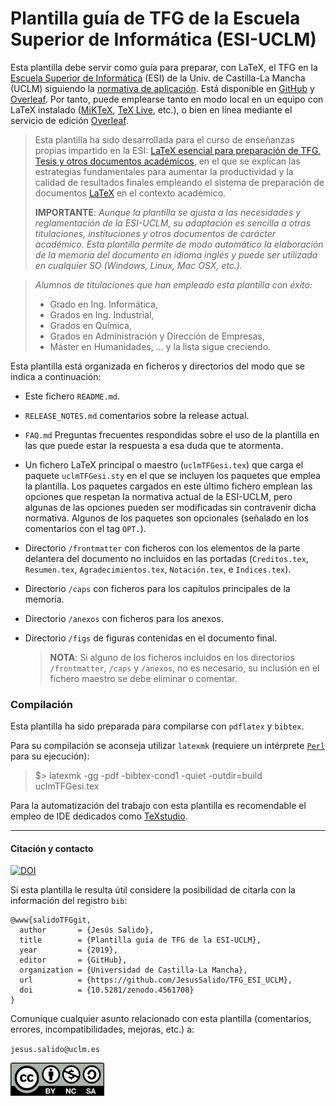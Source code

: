 # Plantilla guía de TFG de la Escuela Superior de Informática (ESI-UCLM)

Esta plantilla debe servir como guía para preparar, con LaTeX, el TFG en la [Escuela Superior de Informática](http://webpub.esi.uclm.es/) (ESI) de la Univ. de Castilla-La Mancha (UCLM) siguiendo la [normativa de aplicación](https://pruebasaluuclm.sharepoint.com/sites/esicr/tfg/SitePages/Inicio.aspx). Está disponible en [GitHub](https://github.com/JesusSalido/TFG_ESI_UCLM)  y [Overleaf](https://www.overleaf.com/latex/templates/plantilla-de-tfg-escuela-superior-de-informatica-uclm/phjgscmfqtsw). Por tanto, puede emplearse tanto en modo local en un equipo con LaTeX instalado ([MiKTeX](https://miktex.org/), [TeX Live](https://www.tug.org/texlive/), etc.), o bien en línea mediante el servicio de edición [Overleaf](https://www.overleaf.com/latex/templates/plantilla-de-tfg-escuela-superior-de-informatica-uclm/phjgscmfqtsw).

> Esta plantilla ha sido desarrollada para el curso de enseñanzas propias impartido en la ESI: [LaTeX esencial para preparación de TFG, Tesis y otros documentos académicos](http://visilab.etsii.uclm.es/?page_id=1468), en el que se explican las estrategias fundamentales para aumentar la productividad y la calidad de resultados finales empleando el sistema de preparación de documentos [LaTeX](https://www.latex-project.org/) en el contexto académico.
>
> __IMPORTANTE__: 
>_Aunque la plantilla se ajusta a las necesidades y reglamentación de la ESI-UCLM, su adaptación es sencilla a otras titulaciones, instituciones y otros documentos de carácter académico. Esta plantilla permite de modo automático la elaboración de la memoria del documento en idioma inglés y puede ser utilizada en cualquier SO (Windows, Linux, Mac OSX, etc.)._

>_Alumnos de titulaciones que han empleado esta plantilla con éxito:_
> - Grado en Ing. Informática,
> - Grados en Ing. Industrial,
> - Grados en Química,
> - Grados en Administración y Dirección de Empresas,
> - Máster en Humanidades, ... y la lista sigue creciendo.

Esta plantilla está organizada en ficheros y directorios del modo que se indica a continuación:
  - Este fichero ``README.md``.
  - ``RELEASE_NOTES.md`` comentarios sobre la release actual.
  - ``FAQ.md`` Preguntas frecuentes respondidas sobre el uso de la plantilla en las que puede estar la respuesta a esa duda que te atormenta. 
  - Un fichero LaTeX principal o maestro (``uclmTFGesi.tex``) que carga el paquete ``uclmTFGesi.sty`` en el que se incluyen los paquetes que emplea la plantilla. Los paquetes cargados en este último fichero emplean las opciones que respetan la normativa actual de la ESI-UCLM, pero algunas de las opciones pueden ser modificadas sin contravenir dicha normativa. Algunos de los paquetes son opcionales (señalado en los comentarios con el tag `OPT.`).  
  - Directorio ``/frontmatter`` con ficheros con los elementos de la parte delantera del documento no incluidos en las portadas (``Creditos.tex``, ``Resumen.tex``, ``Agradecimientos.tex``, ``Notación.tex``, e ``Indices.tex``).
  - Directorio ``/caps`` con ficheros para los capítulos principales de la memoria.
  - Directorio ``/anexos`` con ficheros para los anexos.
  - Directorio ``/figs`` de figuras contenidas en el documento final.
  
    > __NOTA__: Si alguno de los ficheros incluidos en los directorios ``/frontmatter``, ``/caps`` y ``/anexos``, no es necesario, su inclusión en el fichero maestro se debe eliminar o comentar. 
 

### Compilación 

Esta plantilla ha sido preparada para compilarse con `pdflatex` y `bibtex`.

Para su compilación se aconseja utilizar `latexmk` (requiere un intérprete [`Perl`](http://strawberryperl.com/) para su ejecución):

> \$> latexmk -gg -pdf -bibtex-cond1 -quiet -outdir=build uclmTFGesi.tex

Para la automatización del trabajo con esta plantilla es recomendable el empleo de IDE dedicados como [TeXstudio](https://www.texstudio.org/).

-----
#### Citación y contacto

[![DOI](https://zenodo.org/badge/191907589.svg)](https://zenodo.org/badge/latestdoi/191907589)

Si esta plantilla le resulta útil considere la posibilidad de citarla con la información del registro `bib`:

```
@www{salidoTFGgit,
  author       = {Jesús Salido},
  title        = {Plantilla guía de TFG de la ESI-UCLM},
  year         = {2019},
  editor       = {GitHub},
  organization = {Universidad de Castilla-La Mancha},
  url          = {https://github.com/JesusSalido/TFG_ESI_UCLM},
  doi          = {10.5281/zenodo.4561708}
}
```

Comunique cualquier asunto relacionado con esta plantilla (comentarios, errores, incompatibilidades, mejoras, etc.) a:

`jesus.salido@uclm.es`

<img src="./figs/by-nc-sa.png" width="150">
